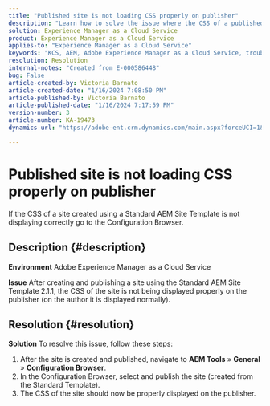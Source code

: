 ```yaml
---
title: "Published site is not loading CSS properly on publisher"
description: "Learn how to solve the issue where the CSS of a published site is not loading correctly."
solution: Experience Manager as a Cloud Service
product: Experience Manager as a Cloud Service
applies-to: "Experience Manager as a Cloud Service"
keywords: "KCS, AEM, Adobe Experience Manager as a Cloud Service, troubleshooting, published site, not loading CSS, publisher"
resolution: Resolution
internal-notes: "Created from E-000586448"
bug: False
article-created-by: Victoria Barnato
article-created-date: "1/16/2024 7:08:50 PM"
article-published-by: Victoria Barnato
article-published-date: "1/16/2024 7:17:59 PM"
version-number: 3
article-number: KA-19473
dynamics-url: "https://adobe-ent.crm.dynamics.com/main.aspx?forceUCI=1&pagetype=entityrecord&etn=knowledgearticle&id=114ceba7-a2b4-ee11-a569-6045bd006704"

---
```

# Published site is not loading CSS properly on publisher


If the CSS of a site created using a Standard AEM Site Template is not displaying correctly go to the Configuration Browser.

## Description {#description}


<b>Environment</b>
 Adobe Experience Manager as a Cloud Service

<b>Issue</b>
 After creating and publishing a site using the Standard AEM Site Template 2.1.1, the CSS of the site is not being displayed properly on the publisher (on the author it is displayed normally).


## Resolution {#resolution}


<b>Solution</b>
To resolve this issue, follow these steps:

1. After the site is created and published, navigate to <b>AEM Tools</b> » <b>General</b> » <b>Configuration Browser</b>.
2. In the Configuration Browser, select and publish the site (created from the Standard Template).
3. The CSS of the site should now be properly displayed on the publisher.

